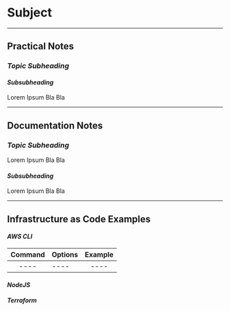 # Subject

---

## Practical Notes

### *Topic Subheading*

#### *Subsubheading*

Lorem Ipsum Bla Bla

---

## Documentation Notes

### *Topic Subheading*

Lorem Ipsum Bla Bla

#### *Subsubheading*

Lorem Ipsum Bla Bla

---

## Infrastructure as Code Examples

#### *AWS CLI*

| Command        | Options      | Example  |
| :-------------:|------------- | :-----:  |
| ---- | ---- | ---- |

#### *NodeJS*

#### *Terraform*


